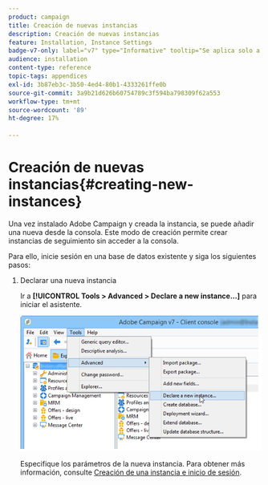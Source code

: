 ```yaml
---
product: campaign
title: Creación de nuevas instancias
description: Creación de nuevas instancias
feature: Installation, Instance Settings
badge-v7-only: label="v7" type="Informative" tooltip="Se aplica solo a Campaign Classic v7"
audience: installation
content-type: reference
topic-tags: appendices
exl-id: 3b87eb3c-3b50-4ed4-80b1-4333261ffe0b
source-git-commit: 3a9b21d626b60754789c3f594ba798309f62a553
workflow-type: tm+mt
source-wordcount: '89'
ht-degree: 17%

---
```


# Creación de nuevas instancias{#creating-new-instances}



Una vez instalado Adobe Campaign y creada la instancia, se puede añadir una nueva desde la consola. Este modo de creación permite crear instancias de seguimiento sin acceder a la consola.

Para ello, inicie sesión en una base de datos existente y siga los siguientes pasos:

1. Declarar una nueva instancia

   Ir a **[!UICONTROL Tools > Advanced > Declare a new instance...]** para iniciar el asistente.

   ![](assets/s_ncs_install_declare_instance_menu.png)

   Especifique los parámetros de la nueva instancia. Para obtener más información, consulte [Creación de una instancia e inicio de sesión](../../installation/using/creating-an-instance-and-logging-on.md).
